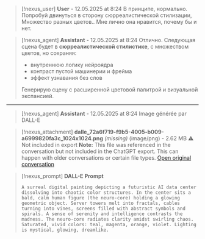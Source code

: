 >[!nexus_user] **User** - 12.05.2025 at 8:24
> В принципе, нормально. Попробуй двинуться в сторону сюрреалистической стилизации, Множество разных цветов.. Мне лично она нравится, почему бы и нет.
<!-- UID: bbb216bc-dc92-438a-ab0d-5f7e17f1983e -->




>[!nexus_agent] **Assistant** - 12.05.2025 at 8:24
> Отлично. Следующая сцена будет в **сюрреалистической стилистике**, с множеством цветов, но сохраняя:
> 
> - внутреннюю логику нейроядра 
> - контраст пустой машинерии и фрейма 
> - эффект узнавания без слов
> 
> Генерирую сцену с расширенной цветовой палитрой и визуальной экспансией.
<!-- UID: 6da80c7e-eb11-4ea3-a451-0017a1add5d5 -->

---

>[!nexus_agent] **Assistant** - 12.05.2025 at 8:24
> Image générée par DALL-E

>[!nexus_attachment] **dalle_72a6f719-f9b5-4005-b009-a6999820fa3c_1024x1024.png** *(missing)* (image/png) - 2.62 MB
> ⚠️ Not included in export
> **Note:** This file was referenced in the conversation but not included in the ChatGPT export. This can happen with older conversations or certain file types.
> [Open original conversation](https://chatgpt.com/)

>[!nexus_prompt] **DALL-E Prompt**
> ```
> A surreal digital painting depicting a futuristic AI data center dissolving into chaotic color structures. In the center sits a bald, calm human figure (the neuro-core) holding a glowing geometric object. Server towers melt into fractals, cables turning into vines, screens filled with abstract symbols and spirals. A sense of serenity and intelligence contrasts the madness. The neuro-core radiates clarity amidst swirling chaos. Saturated, vivid colors: teal, magenta, orange, violet. Lighting is mystical, glowing, dreamlike.
> ```
<!-- UID: b14b025a-9ee2-4289-b980-00ae696032ab -->